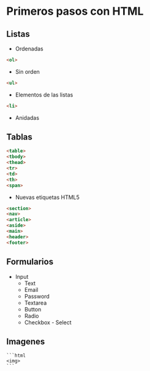 # Primeros pasos con HTML

## Listas

   - Ordenadas
   ```html
   <ol>
   ```
   - Sin orden
   ```html
   <ul>
   ```
   - Elementos de las listas
   ```html
   <li>
   ```
   - Anidadas

## Tablas

   ```html
   <table>
   <tbody>
   <thead>
   <tr>
   <td>
   <th>
   <span>
   ```
   - Nuevas etiquetas HTML5

   ```html
   <section>
   <nav>
   <article>
   <aside>
   <main>
   <header>
   <footer>
   ```

## Formularios

   - Input
      - Text
      - Email
      - Password
      - Textarea
      - Button
      - Radio
      - Checkbox
    - Select
    
## Imagenes
   
    ```html
    <img>
    ```
    